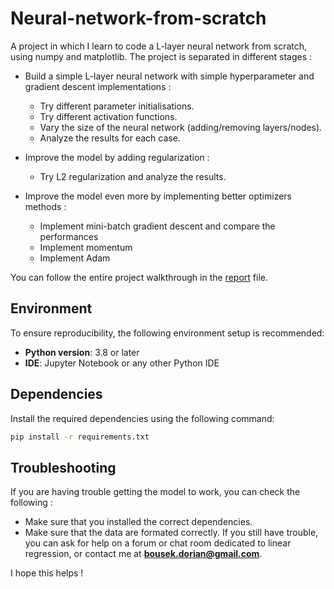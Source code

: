 # Neural-network-from-scratch
A project in which I learn to code a L-layer neural network from scratch, using numpy and matplotlib. The project is separated in different stages : 
- Build a simple L-layer neural network with simple hyperparameter and gradient descent implementations :
    - Try different parameter initialisations.
    - Try different activation functions.
    - Vary the size of the neural network (adding/removing layers/nodes).
    - Analyze the results for each case.

- Improve the model by adding regularization :
    - Try L2 regularization and analyze the results.

- Improve the model even more by implementing better optimizers methods :
    - Implement mini-batch gradient descent and compare the performances
    - Implement momentum
    - Implement Adam


You can follow the entire project walkthrough in the [report](REPORT.md) file.
## Environment

To ensure reproducibility, the following environment setup is recommended:

- **Python version**: 3.8 or later
- **IDE**: Jupyter Notebook or any other Python IDE
## Dependencies

Install the required dependencies using the following command:

```bash
pip install -r requirements.txt
```
## Troubleshooting  

If you are having trouble getting the model to work, you can check the following :
- Make sure that you installed the correct dependencies.
- Make sure that the data are formated correctly.
If you still have trouble, you can ask for help on a forum or chat room dedicated to linear regression, or contact me at **bousek.dorian@gmail.com**.  

I hope this helps ! 
